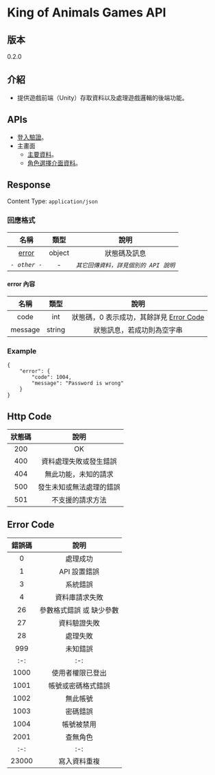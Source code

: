 # King of Animals Games API

## 版本

0.2.0

## 介紹

- 提供遊戲前端（Unity）存取資料以及處理遊戲邏輯的後端功能。

## APIs

- [登入驗證](Login/Verify.md)。
- 主畫面
	- [主要資料](MainMenu/MainData.md)。
	- [角色選擇介面資料](MainMenu/CharacterSelectData.md)。

## Response

Content Type: `application/json`

### 回應格式

| 名稱 | 類型 | 說明 |
|:-:|:-:|:-:|
| [error](#error) | object | 狀態碼及訊息 |
| _`- other -`_| - | _`其它回傳資料，詳見個別的 API 說明`_ |

#### <span id="error">error</span> 內容
| 名稱 | 類型 | 說明 |
|:-:|:-:|:-:|
| code | int | 狀態碼，0 表示成功，其餘詳見 [Error Code](#errorCode) |
| message | string | 狀態訊息，若成功則為空字串 |

### Example

	{
	    "error": {
		    "code": 1004,
		    "message": "Password is wrong"
	    }
    }

## Http Code

| 狀態碼 | 說明 |
|:-:|:-:|
| 200 | OK |
| 400 | 資料處理失敗或發生錯誤 |
| 404 | 無此功能，未知的請求 |
| 500 | 發生未知或無法處理的錯誤 |
| 501 | 不支援的請求方法 |

## <span id="errorCode">Error Code</span>

| 錯誤碼 | 說明 |
|:-:|:-:|
| 0 | 處理成功 |
| 1 | API 設置錯誤 |
| 3 | 系統錯誤 |
| 4 | 資料庫請求失敗 |
| 26 | 參數格式錯誤 或 缺少參數 |
| 27 | 資料驗證失敗 |
| 28 | 處理失敗 |
| 999 | 未知錯誤 |
|:-:|:-:|
| 1000 | 使用者權限已登出 |
| 1001 | 帳號或密碼格式錯誤 |
| 1002 | 無此帳號 |
| 1003 | 密碼錯誤 |
| 1004 | 帳號被禁用 |
| 2001 | 查無角色 |
|:-:|:-:|
| 23000 | 寫入資料重複 |